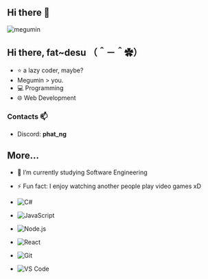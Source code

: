 ## Hi there 👋

![megumin](https://imgur.com/vEJpfff.gif)

## Hi there, fat~desu （＾－＾✿）
- ⭐️ a lazy coder, maybe?
- Megumin > you.
- 💻 Programming
- 🌐 Web Development
  
### Contacts 📫
- Discord: **phat_ng**

## More...
- 🔭 I’m currently studying Software Engineering
- ⚡ Fun fact: I enjoy watching another people play video games xD

- ![C#](https://img.shields.io/badge/C%23-239120?style=flat&logo=c-sharp&logoColor=white) 
- ![JavaScript](https://img.shields.io/badge/JavaScript-F7DF1E?style=flat&logo=javascript&logoColor=black) 
- ![Node.js](https://img.shields.io/badge/Node.js-339933?style=flat&logo=node.js&logoColor=white) 
- ![React](https://img.shields.io/badge/React-20232A?style=flat&logo=react&logoColor=61DAFB) 
- ![Git](https://img.shields.io/badge/Git-F05032?style=flat&logo=git&logoColor=white)
- ![VS Code](https://img.shields.io/badge/VS%20Code-007ACC?style=flat&logo=visual-studio-code&logoColor=white)
